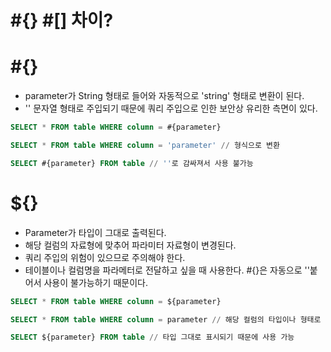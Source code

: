 # #{} #[] 차이?


# #{}
- parameter가 String 형태로 들어와 자동적으로 'string' 형태로 변환이 된다.
- '' 문자열 형태로 주입되기 때문에 쿼리 주입으로 인한 보안상 유리한 측면이 있다.

```SQL
SELECT * FROM table WHERE column = #{parameter}

SELECT * FROM table WHERE column = 'parameter' // 형식으로 변환

SELECT #{parameter} FROM table // ''로 감싸져서 사용 불가능 
```

# ${}
- Parameter가 타입이 그대로 출력된다.
- 해당 컬럼의 자료형에 맞추어 파라미터 자료형이 변경된다.
- 쿼리 주입의 위험이 있으므로 주의해야 한다.
- 테이블이나 컬럼명을 파라메터로 전달하고 싶을 때 사용한다. #{}은 자동으로 ''붙어서 사용이 불가능하기 때문이다.

```SQL
SELECT * FROM table WHERE column = ${parameter}

SELECT * FROM table WHERE column = parameter // 해당 컬럼의 타입이나 형태로 변환

SELECT ${parameter} FROM table // 타입 그대로 표시되기 때문에 사용 가능 
```  

